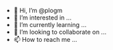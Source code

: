 - 👋 Hi, I’m @plogm
- 👀 I’m interested in ...
- 🌱 I’m currently learning ...
- 💞️ I’m looking to collaborate on ...
- 📫 How to reach me ...

<!---
plogm/plogm is a ✨ special ✨ repository because its `README.md` (this file) appears on your GitHub profile.
You can click the Preview link to take a look at your changes.
--->
